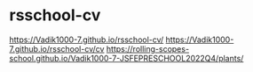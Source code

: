 # rsschool-cv
https://Vadik1000-7.github.io/rsschool-cv/
https://Vadik1000-7.github.io/rsschool-cv/cv
https://rolling-scopes-school.github.io/Vadik1000-7-JSFEPRESCHOOL2022Q4/plants/